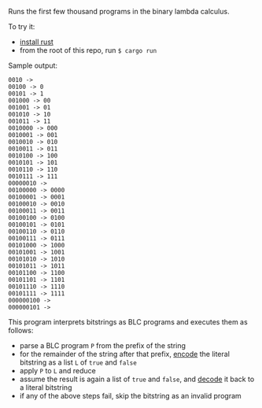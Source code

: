 Runs the first few thousand programs in the binary lambda calculus.

To try it:

- [install rust](https://rustup.rs/)
- from the root of this repo, run `$ cargo run`

Sample output:

```
0010 ->
00100 -> 0
00101 -> 1
001000 -> 00
001001 -> 01
001010 -> 10
001011 -> 11
0010000 -> 000
0010001 -> 001
0010010 -> 010
0010011 -> 011
0010100 -> 100
0010101 -> 101
0010110 -> 110
0010111 -> 111
00000010 ->
00100000 -> 0000
00100001 -> 0001
00100010 -> 0010
00100011 -> 0011
00100100 -> 0100
00100101 -> 0101
00100110 -> 0110
00100111 -> 0111
00101000 -> 1000
00101001 -> 1001
00101010 -> 1010
00101011 -> 1011
00101100 -> 1100
00101101 -> 1101
00101110 -> 1110
00101111 -> 1111
000000100 ->
000000101 ->
```

This program interprets bitstrings as BLC programs and executes them as follows:

- parse a BLC program `P` from the prefix of the string
- for the remainder of the string after that prefix, [encode](https://justine.lol/lambda/#definitions) the literal bitstring as a list `L` of `true` and `false`
- apply `P` to `L` and reduce
- assume the result is again a list of `true` and `false`, and [decode](https://justine.lol/lambda/#definitions) it back to a literal bitstring
- if any of the above steps fail, skip the bitstring as an invalid program
